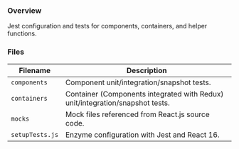 ### Overview

Jest configuration and tests for components, containers, and helper functions.

### Files

| Filename                 | Description                                                                   |
|--------------------------|-------------------------------------------------------------------------------|
| `components`             | Component unit/integration/snapshot tests.                                    |
| `containers`             | Container (Components integrated with Redux) unit/integration/snapshot tests. |
| `mocks`                  | Mock files referenced from React.js source code.                              |
| `setupTests.js`          | Enzyme configuration with Jest and React 16.                                  |

